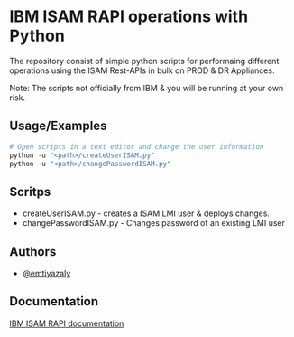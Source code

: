 # IBM ISAM RAPI operations with Python

The repository consist of simple python scripts for performaing different operations using the ISAM Rest-APIs in bulk on PROD & DR Appliances.

Note: The scripts not officially from IBM & you will be running at your own risk.

## Usage/Examples

```python
# Open scripts in a text editor and change the user information
python -u "<path>/createUserISAM.py"
python -u "<path>/changePasswordISAM.py"
```

## Scritps

- createUserISAM.py - creates a ISAM LMI user & deploys changes.
- changePasswordISAM.py - Changes password of an existing LMI user

## Authors

- [@emtiyazaly](https://www.github.com/emtiyazaly)

## Documentation

[IBM ISAM RAPI documentation](https://www.ibm.com/docs/en/sva/10.0.7?topic=developing-rest-api-documentation)
